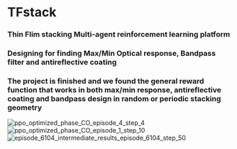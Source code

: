 # TFstack
### Thin Flim stacking Multi-agent reinforcement learning platform
### Designing for finding Max/Min Optical response, Bandpass filter and antireflective coating


### The project is finished and we found the general reward function that works in both max/min response, antireflective coating and bandpass design in random or periodic stacking geometry





![ppo_optimized_phase_CO_episode_4_step_4](https://github.com/user-attachments/assets/2f198184-a789-49eb-804a-9775fd481ff6)
![ppo_optimized_phase_CO_episode_1_step_10](https://github.com/user-attachments/assets/8683d2d9-1948-492e-97e1-c1fa7ee4cf1b)
![episode_6104_intermediate_results_episode_6104_step_50](https://github.com/user-attachments/assets/6de74d4a-607c-45db-9234-320977832c83)
